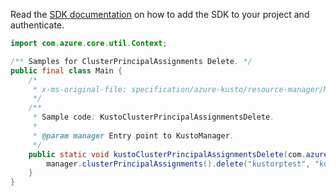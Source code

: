 Read the [SDK documentation](https://github.com/Azure/azure-sdk-for-java/blob/azure-resourcemanager-kusto_1.0.0-beta.4/sdk/kusto/azure-resourcemanager-kusto/README.md) on how to add the SDK to your project and authenticate.

```java
import com.azure.core.util.Context;

/** Samples for ClusterPrincipalAssignments Delete. */
public final class Main {
    /*
     * x-ms-original-file: specification/azure-kusto/resource-manager/Microsoft.Kusto/stable/2022-02-01/examples/KustoClusterPrincipalAssignmentsDelete.json
     */
    /**
     * Sample code: KustoClusterPrincipalAssignmentsDelete.
     *
     * @param manager Entry point to KustoManager.
     */
    public static void kustoClusterPrincipalAssignmentsDelete(com.azure.resourcemanager.kusto.KustoManager manager) {
        manager.clusterPrincipalAssignments().delete("kustorptest", "kustoCluster", "kustoprincipal1", Context.NONE);
    }
}
```
